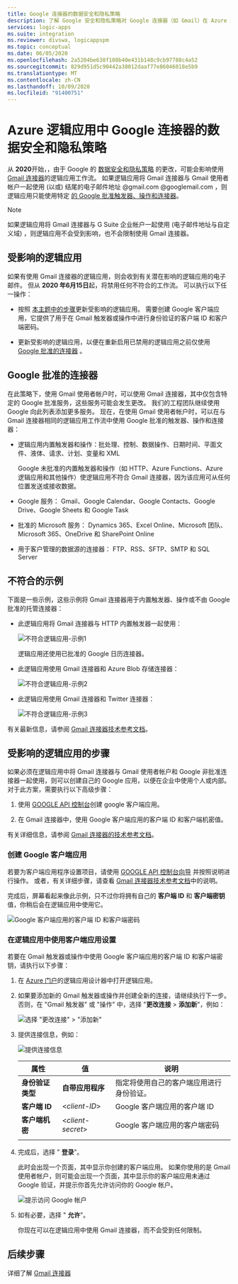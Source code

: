 ```yaml
---
title: Google 连接器的数据安全和隐私策略
description: 了解 Google 安全和隐私策略对 Google 连接器（如 Gmail）在 Azure 逻辑应用中的影响
services: logic-apps
ms.suite: integration
ms.reviewer: divswa, logicappspm
ms.topic: conceptual
ms.date: 06/05/2020
ms.openlocfilehash: 2a5204be638f108b40e431b148c9cb97788c4a52
ms.sourcegitcommit: 829d951d5c90442a38012daaf77e86046018e5b9
ms.translationtype: MT
ms.contentlocale: zh-CN
ms.lasthandoff: 10/09/2020
ms.locfileid: "91400751"
---
```

# <a name="data-security-and-privacy-policies-for-google-connectors-in-azure-logic-apps"></a>Azure 逻辑应用中 Google 连接器的数据安全和隐私策略

从 **2020**开始，，由于 Google 的 [数据安全和隐私策略](https://www.blog.google/technology/safety-security/project-strobe/) 的更改，可能会影响使用 [Gmail 连接器](/connectors/gmail/)的逻辑应用工作流。 如果逻辑应用将 Gmail 连接器与 Gmail 使用者帐户一起使用 (以或) 结尾的电子邮件地址 @gmail.com @googlemail.com ，则逻辑应用只能使用特定 [的 Google 批准触发器、操作和连接器](#approved-connectors)。

> [!NOTE]
> 如果逻辑应用将 Gmail 连接器与 G Suite 企业帐户一起使用 (电子邮件地址与自定义域) ，则逻辑应用不会受到影响，也不会限制使用 Gmail 连接器。

## <a name="affected-logic-apps"></a>受影响的逻辑应用

如果有使用 Gmail 连接器的逻辑应用，则会收到有关潜在影响的逻辑应用的电子邮件。 但从 **2020 年6月15日**起，将禁用任何不符合的工作流。 可以执行以下任一操作：

* 按照 [本主题中的步骤](#update-affected-workflows)更新受影响的逻辑应用。 需要创建 Google 客户端应用，它提供了用于在 Gmail 触发器或操作中进行身份验证的客户端 ID 和客户端密码。

* 更新受影响的逻辑应用，以便在重新启用已禁用的逻辑应用之前仅使用 [Google 批准的连接器](#approved-connectors) 。

<a name="approved-connectors"></a>

## <a name="google-approved-connectors"></a>Google 批准的连接器

在此策略下，使用 Gmail 使用者帐户时，可以使用 Gmail 连接器，其中仅包含特定的 Google 批准服务，这些服务可能会发生更改。 我们的工程团队继续使用 Google 向此列表添加更多服务。 现在，在使用 Gmail 使用者帐户时，可以在与 Gmail 连接器相同的逻辑应用工作流中使用 Google 批准的触发器、操作和连接器：

* 逻辑应用内置触发器和操作：批处理、控制、数据操作、日期时间、平面文件、液体、请求、计划、变量和 XML

  Google 未批准的内置触发器和操作（如 HTTP、Azure Functions、Azure 逻辑应用和其他操作）使逻辑应用不符合 Gmail 连接器，因为该应用可从任何位置发送或接收数据。

* Google 服务： Gmail、Google Calendar、Google Contacts、Google Drive、Google Sheets 和 Google Task

* 批准的 Microsoft 服务： Dynamics 365、Excel Online、Microsoft 团队、Microsoft 365、OneDrive 和 SharePoint Online

* 用于客户管理的数据源的连接器： FTP、RSS、SFTP、SMTP 和 SQL Server

## <a name="non-compliant-examples"></a>不符合的示例

下面是一些示例，这些示例将 Gmail 连接器用于内置触发器、操作或不由 Google 批准的托管连接器：

* 此逻辑应用将 Gmail 连接器与 HTTP 内置触发器一起使用：

  ![不符合逻辑应用-示例1](./media/connectors-google-data-security-privacy-policy/not-compliant-logic-app-1.png)
  
  逻辑应用还使用已批准的 Google 日历连接器。

* 此逻辑应用使用 Gmail 连接器和 Azure Blob 存储连接器：

  ![不符合逻辑应用-示例2](./media/connectors-google-data-security-privacy-policy/not-compliant-logic-app-2.png)

* 此逻辑应用使用 Gmail 连接器和 Twitter 连接器：

  ![不符合逻辑应用-示例3](./media/connectors-google-data-security-privacy-policy/not-compliant-logic-app-3.png)

有关最新信息，请参阅 [Gmail 连接器技术参考文档](/connectors/gmail/)。

<a name="update-affected-workflows"></a>

## <a name="steps-for-affected-logic-apps"></a>受影响的逻辑应用的步骤

如果必须在逻辑应用中将 Gmail 连接器与 Gmail 使用者帐户和 Google 非批准连接器一起使用，则可以创建自己的 Google 应用，以便在企业中使用个人或内部。 对于此方案，需要执行以下高级步骤：

1. 使用 [GOOGLE API 控制台](https://console.developers.google.com)创建 google 客户端应用。

1. 在 Gmail 连接器中，使用 Google 客户端应用的客户端 ID 和客户端机密值。

有关详细信息，请参阅 [Gmail 连接器的技术参考文档](/connectors/gmail/#authentication-and-bring-your-own-application)。

### <a name="create-google-client-app"></a>创建 Google 客户端应用

若要为客户端应用程序设置项目，请使用 [GOOGLE API 控制台向导](https://console.developers.google.com/start/api?id=gmail&credential=client_key) 并按照说明进行操作。 或者，有关详细步骤，请查看 [Gmail 连接器技术参考文档](/connectors/gmail/#authentication-and-bring-your-own-application)中的说明。

完成后，屏幕看起来像此示例，只不过你将拥有自己的 **客户端 ID** 和 **客户端密钥** 值，你稍后会在逻辑应用中使用它。

![Google 客户端应用的客户端 ID 和客户端密码](./media/connectors-google-data-security-privacy-policy/google-api-console.png)

### <a name="use-client-app-settings-in-logic-app"></a>在逻辑应用中使用客户端应用设置

若要在 Gmail 触发器或操作中使用 Google 客户端应用的客户端 ID 和客户端密钥，请执行以下步骤：

1. 在 [Azure 门户](https://portal.azure.com)的逻辑应用设计器中打开逻辑应用。

1. 如果要添加新的 Gmail 触发器或操作并创建全新的连接，请继续执行下一步。 否则，在 "Gmail 触发器" 或 "操作" 中，选择 "**更改连接**  >  **添加新**"，例如：

   ![选择 "更改连接" > "添加新"](./media/connectors-google-data-security-privacy-policy/change-gmail-connection.png)

1. 提供连接信息，例如：

   ![提供连接信息](./media/connectors-google-data-security-privacy-policy/authentication-type-bring-your-own.png)

   | 属性 | 值 | 说明 |
   |----------|-------|-------------|
   | **身份验证类型** | **自带应用程序** | 指定将使用自己的客户端应用进行身份验证。 |
   | **客户端 ID** | <*client-ID*> | Google 客户端应用的客户端 ID |
   | **客户端机密** | <*client-secret*> | Google 客户端应用的客户端密码 |
   ||||

1. 完成后，选择 " **登录**"。

   此时会出现一个页面，其中显示你创建的客户端应用。 如果你使用的是 Gmail 使用者帐户，则可能会出现一个页面，其中显示你的客户端应用未通过 Google 验证，并提示你首先允许访问你的 Google 帐户。

   ![提示访问 Google 帐户](./media/connectors-google-data-security-privacy-policy/allow-access-authorized-domain.png)

1. 如有必要，选择 " **允许**"。

   你现在可以在逻辑应用中使用 Gmail 连接器，而不会受到任何限制。

## <a name="next-steps"></a>后续步骤

详细了解 [Gmail 连接器](/connectors/gmail/)

